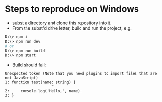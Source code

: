 # Steps to reproduce on Windows
 - [subst](https://docs.microsoft.com/en-us/windows-server/administration/windows-commands/subst) a directory and clone this repository into it. 
 - From the subst'd drive letter, build and run the project, e.g.  

```bash
D:\> npm i
D:\> npm run dev
# or
D:\> npm run build
D:\> npm start
```
 - Build should fail:
```log
Unexpected token (Note that you need plugins to import files that are not JavaScript)
1: function test(name: string) {
                     ^
2:     console.log('Hello,', name);
3: }
```  
